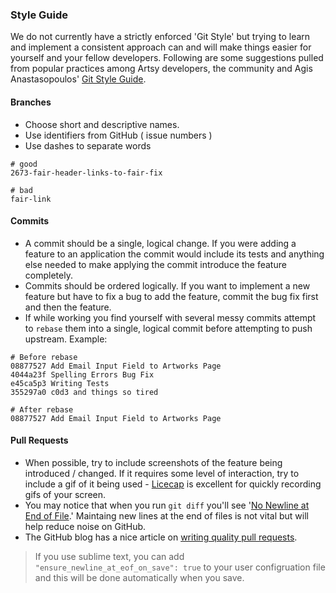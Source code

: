 ### Style Guide

We do not currently have a strictly enforced 'Git Style' but trying to learn and implement a consistent
approach can and will make things easier for yourself and your fellow developers. Following are some
suggestions pulled from popular practices among Artsy developers, the community and Agis Anastasopoulos' [Git Style Guide](https://github.com/agis-/git-style-guide
).

#### Branches

* Choose short and descriptive names.
* Use identifiers from GitHub ( issue numbers )
* Use dashes to separate words

```
# good
2673-fair-header-links-to-fair-fix

# bad
fair-link
```

#### Commits

* A commit should be a single, logical change. If you were adding a feature to an
application the commit would include its tests and anything else needed to make applying the commit
introduce the feature completely.
* Commits should be ordered logically. If you want to implement a new feature but have to fix a bug
to add the feature, commit the bug fix first and then the feature.
* If while working you find yourself with several messy commits attempt to `rebase` them into
a single, logical commit before attempting to push upstream. Example:
```
# Before rebase
08877527 Add Email Input Field to Artworks Page
4044a23f Spelling Errors Bug Fix
e45ca5p3 Writing Tests
355297a0 c0d3 and things so tired

# After rebase
08877527 Add Email Input Field to Artworks Page
```
#### Pull Requests

* When possible, try to include screenshots of the feature being introduced / changed. If it requires
some level of interaction, try to include a gif of it being used - [Licecap](http://www.cockos.com/licecap/)
is excellent for quickly recording gifs of your screen.
* You may notice that when you run `git diff` you'll see '[No Newline at End of File](https://robots.thoughtbot.com/no-newline-at-end-of-file).' Maintaing new lines at the end of files is not vital but will help reduce noise on
GitHub.
* The GitHub blog has a nice article on [writing quality pull requests](https://github.com/blog/1943-how-to-write-the-perfect-pull-request).


> If you use sublime text, you can add  `"ensure_newline_at_eof_on_save": true` to your user configruation
file and this will be done automatically when you save.
